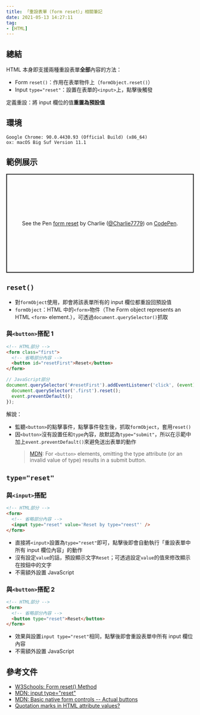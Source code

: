 ```yaml
---
title: 「重設表單（form reset）」相關筆記
date: 2021-05-13 14:27:11
tag:
- [HTML]
---
```


## 總結

HTML 本身即支援兩種重設表單**全部**內容的方法：

- Form `reset()`：作用在表單物件上（`formObject.reset()`）
- Input `type="reset"`：設置在表單的`<input>`上，點擊後觸發

定義重設：將 input 欄位的值**重置為預設值**

## 環境

```
Google Chrome: 90.0.4430.93 (Official Build) (x86_64)
ox: macOS Big Suf Version 11.1
```

## 範例展示

<p class="codepen" data-height="265" data-theme-id="dark" data-default-tab="html,result" data-user="Charlie7779" data-slug-hash="YzZwRxa" style="height: 265px; box-sizing: border-box; display: flex; align-items: center; justify-content: center; border: 2px solid; margin: 1em 0; padding: 1em;" data-pen-title="form reset">
  <span>See the Pen <a href="https://codepen.io/Charlie7779/pen/YzZwRxa">
  form reset</a> by Charlie (<a href="https://codepen.io/Charlie7779">@Charlie7779</a>)
  on <a href="https://codepen.io">CodePen</a>.</span>
</p>
<script async src="https://cpwebassets.codepen.io/assets/embed/ei.js"></script>

## `reset()`

- 對`formObject`使用，即會將該表單所有的 input 欄位都重設回預設值
- `formObject`：HTML 中的`<form>`物件（The Form object represents an HTML `<form>` element.），可透過`document.querySelector()`抓取

### 與`<button>`搭配 1

```html
<!-- HTML部分 -->
<form class="first">
  <!-- 省略部分內容 -->
  <button id="resetFirst">Reset</button>
</form>
```

```js
// JavaScript部分
document.querySelector('#resetFirst').addEventListener('click', (event) => {
  document.querySelector('.first').reset();
  event.preventDefault();
});
```

解說：

- 監聽`<button>`的點擊事件，點擊事件發生後，抓取`formObject`，套用`reset()`
- 因`<button>`沒有設置任和`type`內容，故默認為`type="submit"`，所以在示範中加上`event.preventDefault()`來避免送出表單的動作
  > [MDN](https://developer.mozilla.org/en-US/docs/Learn/Forms/Basic_native_form_controls#actual_buttons): For `<button>` elements, omitting the type attribute (or an invalid value of type) results in a submit button.

## `type="reset"`

### 與`<input>`搭配

```html
<!-- HTML部分 -->
<form>
  <!-- 省略部分內容 -->
  <input type="reset" value='Reset by type="reest"' />
</form>
```

- 直接將`<input>`設置為`type="reset"`即可，點擊後即會自動執行「重設表單中所有 input 欄位內容」的動作
- 沒有設定`value`的話，預設顯示文字`Reset`；可透過設定`value`的值來修改顯示在按鈕中的文字
- 不需額外設置 JavaScript

### 與`<button>`搭配 2

```html
<!-- HTML部分 -->
<form>
  <!-- 省略部分內容 -->
  <button type="reset">Reset</button>
</form>
```

- 效果與設置`input type="reset"`相同，點擊後即會重設表單中所有 input 欄位內容
- 不需額外設置 JavaScript

## 參考文件

- [W3Schools: Form reset() Method](https://www.w3schools.com/jsref/met_form_reset.asp)
- [MDN: input type="reset"](https://developer.mozilla.org/en-US/docs/Web/HTML/Element/input/reset)
- [MDN: Basic native form controls -- Actual buttons](https://developer.mozilla.org/en-US/docs/Learn/Forms/Basic_native_form_controls#actual_buttons)
- [Quotation marks in HTML attribute values?](https://stackoverflow.com/a/9760424/15028185)
